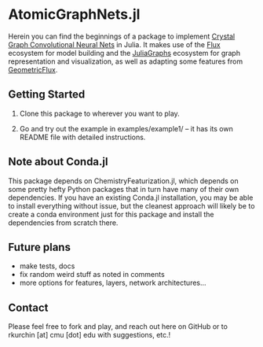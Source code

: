 # AtomicGraphNets.jl
Herein you can find the beginnings of a package to implement [Crystal Graph Convolutional Neural Nets](https://arxiv.org/abs/1710.10324) in Julia. It makes use of the [Flux](https://fluxml.ai) ecosystem for model building and the [JuliaGraphs](https://github.com/JuliaGraphs) ecosystem for graph representation and visualization, as well as adapting some features from [GeometricFlux](https://github.com/yuehhua/GeometricFlux.jl).


## Getting Started

1. Clone this package to wherever you want to play.

2. Go and try out the example in examples/example1/ – it has its own README file with detailed instructions.

## Note about Conda.jl
This package depends on ChemistryFeaturization.jl, which depends on some pretty hefty Python packages that in turn have many of their own dependencies. If you have an existing Conda.jl installation, you may be able to install everything without issue, but the cleanest approach will likely be to create a conda environment just for this package and install the dependencies from scratch there.

## Future plans
* make tests, docs
* fix random weird stuff as noted in comments
* more options for features, layers, network architectures...

## Contact
Please feel free to fork and play, and reach out here on GitHub or to rkurchin [at] cmu [dot] edu with suggestions, etc.!
